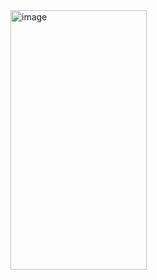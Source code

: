 <img width="218" height="415" alt="image" src="https://github.com/user-attachments/assets/1dfac699-c720-4da8-a1d8-b65eabbf576f" />
